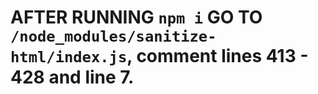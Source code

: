 # AFTER RUNNING `npm i` GO TO `/node_modules/sanitize-html/index.js`, comment lines 413 - 428 and line 7.
